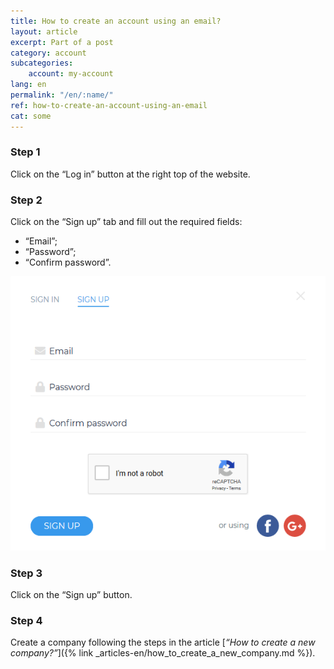 ```yaml
---
title: How to create an account using an email?
layout: article
excerpt: Part of a post
category: account
subcategories:
    account: my-account
lang: en
permalink: "/en/:name/"
ref: how-to-create-an-account-using-an-email
cat: some
---
```


### **Step 1**

Click on the “Log in” button at the right top of the website.

### **Step 2**					

Click on the “Sign up” tab and fill out the required fields:
- “Email”;
- “Password”;
- “Confirm password”.

![How_to_create_an_account_using_an_email1](/assets/images/how_to_create_an_account_using_an_email1.png)

### **Step 3**	

Click on the “Sign up” button.

### **Step 4**	

Create a company following the steps in the article [*“How to create a new company?”*]({% link _articles-en/how_to_create_a_new_company.md %}).
